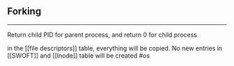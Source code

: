 ## Forking
---
Return child PID for parent process, and return 0 for child process

in the [[file descriptors]] table, everything will be copied. No new entries in [[SWOFT]] and [[Inode]] table will be created
#os